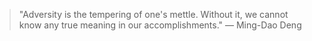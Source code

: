 > "Adversity is the tempering of one's mettle. Without it, we cannot know any true meaning in our accomplishments." — Ming-Dao Deng
